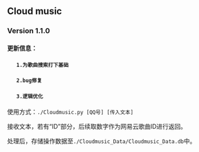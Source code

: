## Cloud music
### Version 1.1.0
#### 更新信息：
#### `   1.为歌曲搜索打下基础`
#### `   2.bug修复`
#### `   3.逻辑优化`

使用方式：`./Cloudmusic.py [QQ号] [传入文本]`

接收文本，若有“ID”部分，后续取数字作为网易云歌曲ID进行返回。

处理后，存储操作数据至`./Cloudmusic_Data/Cloudmusic_Data.db`中。
